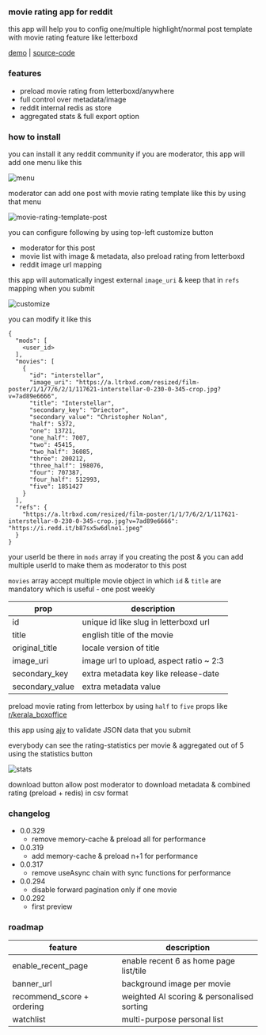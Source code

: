 ### movie rating app for reddit

this app will help you to config one/multiple highlight/normal post template with movie rating feature like letterboxd

[demo](https://www.reddit.com/r/kerala_boxoffice/comments/1j6zuyz) | [source-code](https://github.com/hedcet/ml-movies)

### features

- preload movie rating from letterboxd/anywhere
- full control over metadata/image
- reddit internal redis as store
- aggregated stats & full export option

### how to install

you can install it any reddit community if you are moderator, this app will add one menu like this

![menu](https://github.com/hedcet/ml-movies/blob/main/assets/menu.png?raw=true)

moderator can add one post with movie rating template like this by using that menu

![movie-rating-template-post](https://github.com/hedcet/ml-movies/blob/main/assets/movie-rating-template-post.png?raw=true)

you can configure following by using top-left customize button

- moderator for this post
- movie list with image & metadata, also preload rating from letterboxd
- reddit image url mapping

this app will automatically ingest external `image_uri` & keep that in `refs` mapping when you submit

![customize](https://github.com/hedcet/ml-movies/blob/main/assets/customize.png?raw=true)

you can modify it like this

```
{
  "mods": [
    <user_id>
  ],
  "movies": [
    {
      "id": "interstellar",
      "image_uri": "https://a.ltrbxd.com/resized/film-poster/1/1/7/6/2/1/117621-interstellar-0-230-0-345-crop.jpg?v=7ad89e6666",
      "title": "Interstellar",
      "secondary_key": "Driector",
      "secondary_value": "Christopher Nolan",
      "half": 5372,
      "one": 13721,
      "one_half": 7007,
      "two": 45415,
      "two_half": 36085,
      "three": 200212,
      "three_half": 198076,
      "four": 707387,
      "four_half": 512993,
      "five": 1851427
    }
  ],
  "refs": {
    "https://a.ltrbxd.com/resized/film-poster/1/1/7/6/2/1/117621-interstellar-0-230-0-345-crop.jpg?v=7ad89e6666": "https://i.redd.it/b87sx5w6dlne1.jpeg"
  }
}
```

your userId be there in `mods` array if you creating the post & you can add multiple userId to make them as moderator to this post

`movies` array accept multiple movie object in which `id` & `title` are mandatory which is useful - one post weekly

| prop            | description                             |
| --------------- | --------------------------------------- |
| id              | unique id like slug in letterboxd url   |
| title           | english title of the movie              |
| original_title  | locale version of title                 |
| image_uri       | image url to upload, aspect ratio ~ 2:3 |
| secondary_key   | extra metadata key like release-date    |
| secondary_value | extra metadata value                    |

preload movie rating from letterbox by using `half` to `five` props like [r/kerala_boxoffice](https://github.com/hedcet/boxoffice-server/blob/main/ml-movies.json)

this app using [ajv](https://www.npmjs.com/package/ajv) to validate JSON data that you submit

everybody can see the rating-statistics per movie & aggregated out of 5 using the statistics button

![stats](https://github.com/hedcet/ml-movies/blob/main/assets/stats.png?raw=true)

download button allow post moderator to download metadata & combined rating (preload + redis) in csv format

### changelog

- 0.0.329
  - remove memory-cache & preload all for performance
- 0.0.319
  - add memory-cache & preload n+1 for performance
- 0.0.317
  - remove useAsync chain with sync functions for performance
- 0.0.294
  - disable forward pagination only if one movie
- 0.0.292
  - first preview

### roadmap

| feature                    | description                                |
| -------------------------- | ------------------------------------------ |
| enable_recent_page         | enable recent 6 as home page list/tile     |
| banner_url                 | background image per movie                 |
| recommend_score + ordering | weighted AI scoring & personalised sorting |
| watchlist                  | multi-purpose personal list                |
